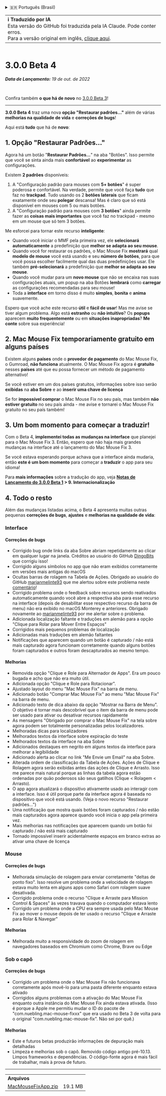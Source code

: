 <details>
<summary>🇧🇷 Português (Brasil)</summary>

[🇬🇧 English (GitHub)](https://github.com/noah-nuebling/mac-mouse-fix/releases/tag/3.0.0-Beta-4)\
[🇦🇩 Català](https://redirect.macmousefix.com/?target=mmf-release&tag=3.0.0-Beta-4&locale=ca)\
[🇩🇪 Deutsch](https://redirect.macmousefix.com/?target=mmf-release&tag=3.0.0-Beta-4&locale=de)\
[🇪🇸 Español](https://redirect.macmousefix.com/?target=mmf-release&tag=3.0.0-Beta-4&locale=es)\
[🇫🇷 Français](https://redirect.macmousefix.com/?target=mmf-release&tag=3.0.0-Beta-4&locale=fr)\
[🇮🇩 Indonesia](https://redirect.macmousefix.com/?target=mmf-release&tag=3.0.0-Beta-4&locale=id)\
[🇮🇹 Italiano](https://redirect.macmousefix.com/?target=mmf-release&tag=3.0.0-Beta-4&locale=it)\
[🇭🇺 Magyar](https://redirect.macmousefix.com/?target=mmf-release&tag=3.0.0-Beta-4&locale=hu)\
[🇳🇱 Nederlands](https://redirect.macmousefix.com/?target=mmf-release&tag=3.0.0-Beta-4&locale=nl)\
[🇵🇱 Polski](https://redirect.macmousefix.com/?target=mmf-release&tag=3.0.0-Beta-4&locale=pl)\
**🇧🇷 Português (Brasil)**\
[🇵🇹 Português (Portugal)](https://redirect.macmousefix.com/?target=mmf-release&tag=3.0.0-Beta-4&locale=pt-PT)\
[🇷🇴 Română](https://redirect.macmousefix.com/?target=mmf-release&tag=3.0.0-Beta-4&locale=ro)\
[🇸🇪 Svenska](https://redirect.macmousefix.com/?target=mmf-release&tag=3.0.0-Beta-4&locale=sv)\
[🇻🇳 Tiếng Việt](https://redirect.macmousefix.com/?target=mmf-release&tag=3.0.0-Beta-4&locale=vi)\
[🇹🇷 Türkçe](https://redirect.macmousefix.com/?target=mmf-release&tag=3.0.0-Beta-4&locale=tr)\
[🇨🇿 Čeština](https://redirect.macmousefix.com/?target=mmf-release&tag=3.0.0-Beta-4&locale=cs)\
[🇬🇷 Ελληνικά](https://redirect.macmousefix.com/?target=mmf-release&tag=3.0.0-Beta-4&locale=el)\
[🇷🇺 Русский](https://redirect.macmousefix.com/?target=mmf-release&tag=3.0.0-Beta-4&locale=ru)\
[🇺🇦 Українська](https://redirect.macmousefix.com/?target=mmf-release&tag=3.0.0-Beta-4&locale=uk)\
[🇮🇱 עברית](https://redirect.macmousefix.com/?target=mmf-release&tag=3.0.0-Beta-4&locale=he)\
[🇸🇦 العربية](https://redirect.macmousefix.com/?target=mmf-release&tag=3.0.0-Beta-4&locale=ar)\
[🇮🇳 हिन्दी](https://redirect.macmousefix.com/?target=mmf-release&tag=3.0.0-Beta-4&locale=hi)\
[🇹🇭 ไทย](https://redirect.macmousefix.com/?target=mmf-release&tag=3.0.0-Beta-4&locale=th)\
[🇨🇳 中文 (简体)](https://redirect.macmousefix.com/?target=mmf-release&tag=3.0.0-Beta-4&locale=zh-Hans)\
[🇨🇳 中文 (繁體)](https://redirect.macmousefix.com/?target=mmf-release&tag=3.0.0-Beta-4&locale=zh-Hant)\
[🇭🇰 中文（香港)](https://redirect.macmousefix.com/?target=mmf-release&tag=3.0.0-Beta-4&locale=zh-HK)\
[🇯🇵 日本語](https://redirect.macmousefix.com/?target=mmf-release&tag=3.0.0-Beta-4&locale=ja)\
[🇰🇷 한국어](https://redirect.macmousefix.com/?target=mmf-release&tag=3.0.0-Beta-4&locale=ko)\
[Help translate Mac Mouse Fix to different languages!](https://github.com/noah-nuebling/mac-mouse-fix/discussions/731)
</details>
<table align=><td>
<b>ℹ️ Traduzido por IA</b><br>
Esta versão do GitHub foi traduzida pela IA Claude. Pode conter erros.<br>
Para a versão original em inglês, <a href="https://github.com/noah-nuebling/mac-mouse-fix/releases/tag/3.0.0-Beta-4">clique aqui</a>.
</td></table>

<table></table>

# 3.0.0 Beta 4
***Data de Lançamento:** 19 de out. de 2022*

<br>

Confira também **o que há de novo** no [3.0.0 Beta 3](https://redirect.macmousefix.com/?target=mmf-release&tag=3.0.0-Beta-3&locale=pt-BR)!

---

**3.0.0 Beta 4** traz uma nova **opção "Restaurar padrões..."** além de várias **melhorias na qualidade de vida** e **correções de bugs**!

Aqui está **tudo** que há de **novo**:

## 1. Opção "Restaurar Padrões..."

Agora há um botão "**Restaurar Padrões...**" na aba "Botões".
Isso permite que você se sinta ainda mais **confortável** ao **experimentar** as configurações.

Existem **2 padrões** disponíveis:

1. A "Configuração padrão para mouses com **5+ botões**" é super poderosa e confortável. Na verdade, permite que você faça **tudo** que faz no **trackpad**. Tudo usando os 2 **botões laterais** que ficam exatamente onde seu **polegar** descansa! Mas é claro que só está disponível em mouses com 5 ou mais botões.
2. A "Configuração padrão para mouses com **3 botões**" ainda permite fazer as **coisas mais importantes** que você faz no trackpad - mesmo em um mouse que só tem 3 botões.

Me esforcei para tornar este recurso **inteligente**:

- Quando você iniciar o MMF pela primeira vez, ele **selecionará automaticamente** a predefinição que **melhor se adapta ao seu mouse**.
- Quando você for restaurar os padrões, o Mac Mouse Fix **mostrará** qual **modelo de mouse** você está usando e seu **número de botões**, para que você possa escolher facilmente qual das duas predefinições usar. Ele também **pré-selecionará** a predefinição que **melhor se adapta ao seu mouse**.
- Quando você mudar para um **novo mouse** que não se encaixa nas suas configurações atuais, um popup na aba Botões **lembrará** como **carregar** as configurações recomendadas para seu mouse!
- Toda a **interface** em torno disso é muito **simples**, **bonita** e **anima** suavemente.

Espero que você ache este recurso **útil** e **fácil de usar**! Mas me avise se tiver algum problema.
Algo está **estranho** ou **não intuitivo**? Os **popups** aparecem **muito frequentemente** ou em **situações inapropriadas**? **Me conte** sobre sua experiência!

## 2. Mac Mouse Fix temporariamente gratuito em alguns países

Existem alguns **países** onde o **provedor de pagamento** do Mac Mouse Fix, o Gumroad, **não funciona** atualmente.
O Mac Mouse Fix agora é **gratuito** nesses **países** até que eu possa fornecer um método de pagamento alternativo!

Se você estiver em um dos países gratuitos, informações sobre isso serão **exibidas** na **aba Sobre** e ao **inserir uma chave de licença**

Se for **impossível comprar** o Mac Mouse Fix no seu país, mas também **não estiver gratuito** no seu país ainda - me avise e tornarei o Mac Mouse Fix gratuito no seu país também!

## 3. Um bom momento para começar a traduzir!

Com o Beta 4, **implementei todas as mudanças na interface** que planejei para o Mac Mouse Fix 3. Então, espero que não haja mais grandes mudanças na interface até o lançamento do Mac Mouse Fix 3.

Se você estava esperando porque achava que a interface ainda mudaria, então **este é um bom momento** para começar a **traduzir** o app para seu idioma!

Para **mais informações** sobre a tradução do app, veja **[Notas de Lançamento do 3.0.0 Beta 1](https://redirect.macmousefix.com/?target=mmf-release&tag=3.0.0-Beta-1.1&locale=pt-BR) > 9. Internacionalização**

## 4. Todo o resto

Além das mudanças listadas acima, o Beta 4 apresenta muitas outras pequenas **correções de bugs**, **ajustes** e **melhorias na qualidade de vida**:

### Interface

#### Correções de bugs

- Corrigido bug onde links da aba Sobre abriam repetidamente ao clicar em qualquer lugar na janela. Créditos ao usuário do GitHub [DingoBits](https://github.com/DingoBits) que corrigiu isso!
- Corrigido alguns símbolos no app que não eram exibidos corretamente em versões mais antigas do macOS
- Ocultas barras de rolagem na Tabela de Ações. Obrigado ao usuário do GitHub [marianmelinte93](https://github.com/marianmelinte93) que me alertou sobre este problema neste [comentário](https://github.com/noah-nuebling/mac-mouse-fix/discussions/366#discussioncomment-3728994)!
- Corrigido problema onde o feedback sobre recursos sendo reativados automaticamente quando você abre a respectiva aba para esse recurso na interface (depois de desabilitar esse respectivo recurso da barra de menu) não era exibido no macOS Monterey e anteriores. Obrigado novamente ao [marianmelinte93](https://github.com/marianmelinte93) por me alertar sobre o problema.
- Adicionada localização faltante e traduções em alemão para a opção "Clique para Rolar para Mover Entre Espaços"
- Corrigidos mais pequenos problemas de localização
- Adicionadas mais traduções em alemão faltantes
- Notificações que aparecem quando um botão é capturado / não está mais capturado agora funcionam corretamente quando alguns botões foram capturados e outros foram descapturados ao mesmo tempo.

#### Melhorias

- Removida opção "Clique e Role para Alternador de Apps". Era um pouco bugada e acho que não era muito útil.
- Adicionada opção "Clique e Role para Rotacionar".
- Ajustado layout do menu "Mac Mouse Fix" na barra de menu.
- Adicionado botão "Comprar Mac Mouse Fix" ao menu "Mac Mouse Fix" na barra de menu.
- Adicionado texto de dica abaixo da opção "Mostrar na Barra de Menu". O objetivo é tornar mais descobrível que o item da barra de menu pode ser usado para ativar ou desativar recursos rapidamente
- As mensagens "Obrigado por comprar o Mac Mouse Fix" na tela sobre agora podem ser totalmente personalizadas pelos localizadores.
- Melhoradas dicas para localizadores
- Melhorados textos da interface sobre expiração do teste
- Melhorados textos da interface na aba Sobre
- Adicionados destaques em negrito em alguns textos da interface para melhorar a legibilidade
- Adicionado alerta ao clicar no link "Me Envie um Email" na aba Sobre.
- Alterada ordem de classificação da Tabela de Ações. Ações de Clique e Rolagem agora serão exibidas antes das ações de Clique e Arrasto. Isso me parece mais natural porque as linhas da tabela agora estão ordenadas por quão poderosos são seus gatilhos (Clique < Rolagem < Arrasto).
- O app agora atualizará o dispositivo ativamente usado ao interagir com a interface. Isso é útil porque parte da interface agora é baseada no dispositivo que você está usando. (Veja o novo recurso "Restaurar padrões...")
- Uma notificação que mostra quais botões foram capturados / não estão mais capturados agora aparece quando você inicia o app pela primeira vez.
- Mais melhorias nas notificações que aparecem quando um botão foi capturado / não está mais capturado
- Tornado impossível inserir acidentalmente espaços em branco extras ao ativar uma chave de licença

### Mouse

#### Correções de bugs

- Melhorada simulação de rolagem para enviar corretamente "deltas de ponto fixo". Isso resolve um problema onde a velocidade de rolagem estava muito lenta em alguns apps como Safari com rolagem suave desativada.
- Corrigido problema onde o recurso "Clique e Arraste para Mission Control & Spaces" às vezes travava quando o computador estava lento
- Corrigido um problema onde a CPU era sempre usada pelo Mac Mouse Fix ao mover o mouse depois de ter usado o recurso "Clique e Arraste para Rolar & Navegar"

#### Melhorias

- Melhorada muito a responsividade do zoom de rolagem em navegadores baseados em Chromium como Chrome, Brave ou Edge

### Sob o capô

#### Correções de bugs

- Corrigido um problema onde o Mac Mouse Fix não funcionava corretamente após movê-lo para uma pasta diferente enquanto estava ativado
- Corrigidos alguns problemas com a ativação do Mac Mouse Fix enquanto outra instância do Mac Mouse Fix ainda estava ativada. (Isso é porque a Apple me permitiu mudar o ID do pacote de "com.nuebling.mac-mouse-fixxx" que era usado no Beta 3 de volta para o original "com.nuebling.mac-mouse-fix". Não sei por quê.)

#### Melhorias

- Este e futuros betas produzirão informações de depuração mais detalhadas
- Limpeza e melhorias sob o capô. Removido código antigo pré-10.13. Limpos frameworks e dependências. O código-fonte agora é mais fácil de trabalhar, mais à prova de futuro.

---

<table align="start">
<tr>
    <td colspan=2>
        <b>Arquivos</b>
    </td>
</tr>
<tr>
    <td><a href="https://github.com/noah-nuebling/mac-mouse-fix/releases/download/3.0.0-Beta-4/MacMouseFixApp.zip">MacMouseFixApp.zip</a></td>
    <td>19.1 MB</td>
</tr>
</table>